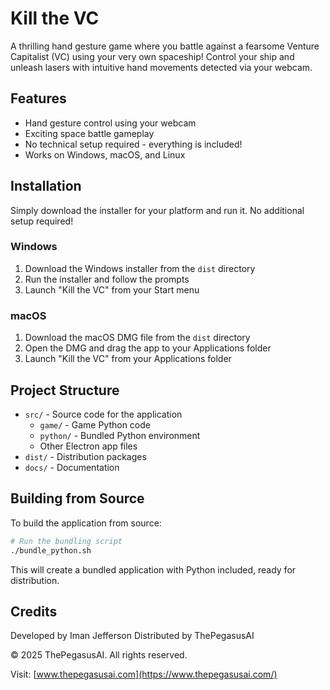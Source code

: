 # Kill the VC

A thrilling hand gesture game where you battle against a fearsome Venture Capitalist (VC) using your very own spaceship! Control your ship and unleash lasers with intuitive hand movements detected via your webcam.

## Features

- Hand gesture control using your webcam
- Exciting space battle gameplay
- No technical setup required - everything is included!
- Works on Windows, macOS, and Linux

## Installation

Simply download the installer for your platform and run it. No additional setup required!

### Windows
1. Download the Windows installer from the `dist` directory
2. Run the installer and follow the prompts
3. Launch "Kill the VC" from your Start menu

### macOS
1. Download the macOS DMG file from the `dist` directory
2. Open the DMG and drag the app to your Applications folder
3. Launch "Kill the VC" from your Applications folder

## Project Structure

- `src/` - Source code for the application
  - `game/` - Game Python code
  - `python/` - Bundled Python environment
  - Other Electron app files
- `dist/` - Distribution packages
- `docs/` - Documentation

## Building from Source

To build the application from source:

```bash
# Run the bundling script
./bundle_python.sh
```

This will create a bundled application with Python included, ready for distribution.

## Credits

Developed by Iman Jefferson
Distributed by ThePegasusAI

© 2025 ThePegasusAI. All rights reserved.

Visit: [www.thepegasusai.com](https://www.thepegasusai.com/)
